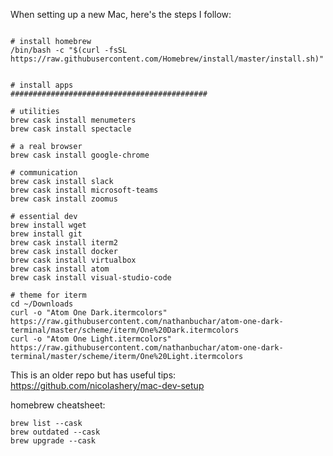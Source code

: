 

When setting up a new Mac, here's the steps I follow:


```

# install homebrew
/bin/bash -c "$(curl -fsSL https://raw.githubusercontent.com/Homebrew/install/master/install.sh)"


# install apps
############################################

# utilities
brew cask install menumeters
brew cask install spectacle

# a real browser
brew cask install google-chrome

# communication
brew cask install slack
brew cask install microsoft-teams
brew cask install zoomus

# essential dev
brew install wget
brew install git
brew cask install iterm2
brew cask install docker
brew cask install virtualbox
brew cask install atom
brew cask install visual-studio-code

# theme for iterm
cd ~/Downloads
curl -o "Atom One Dark.itermcolors" https://raw.githubusercontent.com/nathanbuchar/atom-one-dark-terminal/master/scheme/iterm/One%20Dark.itermcolors
curl -o "Atom One Light.itermcolors" https://raw.githubusercontent.com/nathanbuchar/atom-one-dark-terminal/master/scheme/iterm/One%20Light.itermcolors
```

This is an older repo but has useful tips: https://github.com/nicolashery/mac-dev-setup

homebrew cheatsheet:

```
brew list --cask
brew outdated --cask
brew upgrade --cask
```
